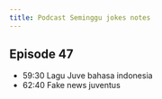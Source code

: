 ```yaml
---
title: Podcast Seminggu jokes notes 
---
```


## Episode 47
- 59:30 Lagu Juve bahasa indonesia
- 62:40 Fake news juventus 
